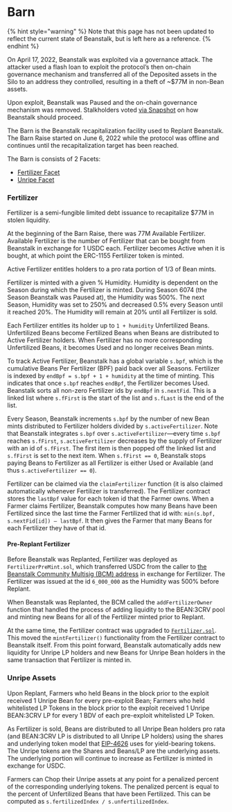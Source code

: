 # Barn

{% hint style="warning" %}
Note that this page has not been updated to reflect the current state of Beanstalk, but is left here as a reference.
{% endhint %}

On April 17, 2022, Beanstalk was exploited via a governance attack. The attacker used a flash loan to exploit the protocol’s then on-chain governance mechanism and transferred all of the Deposited assets in the Silo to an address they controlled, resulting in a theft of \~$77M in non-Bean assets.

Upon exploit, Beanstalk was Paused and the on-chain governance mechanism was removed. Stalkholders voted [via Snapshot](https://snapshot.org/#/beanstalkfarms.eth/proposal/0xb87854d7f6f40f0877a1333028eab829b213fbcce03f16f9dd3832c8a98ab99b) on how Beanstalk should proceed.

The Barn is the Beanstalk recapitalization facility used to Replant Beanstalk. The Barn Raise started on June 6, 2022 while the protocol was offline and continues until the recapitalization target has been reached.

The Barn is consists of 2 Facets:

* [Fertilizer Facet](fertilizer-facet.md)
* [Unripe Facet](unripe-facet.md)

### Fertilizer

Fertilizer is a semi-fungible limited debt issuance to recapitalize $77M in stolen liquidity.

At the beginning of the Barn Raise, there was 77M Available Fertilizer. Available Fertilizer is the number of Fertilizer that can be bought from Beanstalk in exchange for 1 USDC each. Fertilizer becomes Active when it is bought, at which point the ERC-1155 Fertilizer token is minted.&#x20;

Active Fertilizer entitles holders to a pro rata portion of 1/3 of Bean mints.

Fertilizer is minted with a given % Humidity. Humidity is dependent on the Season during which the Fertilizer is minted. During Season 6074 (the Season Beanstalk was Paused at), the Humidity was 500%. The next Season, Humidity was set to 250% and decreased 0.5% every Season until it reached 20%. The Humidity will remain at 20% until all Fertilizer is sold.

Each Fertilizer entitles its holder up to `1 + humidity` Unfertilized Beans. Unfertilized Beans become Fertilized Beans when Beans are distributed to Active Fertilizer holders. When Fertilizer has no more corresponding Unfertilized Beans, it becomes Used and no longer receives Bean mints.&#x20;

To track Active Fertilizer, Beanstalk has a global variable `s.bpf`, which is the cumulative Beans Per Fertilizer (BPF) paid back over all Seasons. Fertilizer is indexed by `endBpf = s.bpf + 1 + humidity` at the time of minting. This indicates that once `s.bpf` reaches `endBpf`, the Fertilizer becomes Used. Beanstalk sorts all non-zero Fertilizer ids by `endBpf` in `s.nextFid`. This is a linked list where `s.fFirst` is the start of the list and `s.fLast` is the end of the list.&#x20;

Every Season, Beanstalk increments `s.bpf` by the number of new Bean mints distributed to Fertilizer holders divided by `s.activeFertilizer`. Note that Beanstalk integrates `s.bpf` over `s.activeFertilizer`—every time `s.bpf` reaches `s.fFirst`, `s.activeFertilizer` decreases by the supply of Fertilizer with an id of `s.fFirst`. The first item is then popped off the linked list and `s.fFirst` is set to the next item. When `s.fFirst == 0`, Beanstalk stops paying Beans to Fertilizer as all Fertilizer is either Used or Available (and thus `s.activeFertilizer == 0`).

Fertilizer can be claimed via the `claimFertilizer` function (it is also claimed automatically whenever Fertilizer is transferred). The Fertilizer contract stores the `lastBpf` value for each token id that the Farmer owns. When a Farmer claims Fertilizer, Beanstalk computes how many Beans have been Fertilized since the last time the Farmer Fertilized that id with: `min(s.bpf, s.nextFid[id]) – lastBpf`. It then gives the Farmer that many Beans for each Fertilizer they have of that id.

#### Pre-Replant Fertilizer

Before Beanstalk was Replanted, Fertilizer was deployed as `FertilizerPreMint.sol`, which transferred USDC from the caller to [the Beanstalk Community Multisig (BCM) address](https://app.safe.global/eth:0xa9bA2C40b263843C04d344727b954A545c81D043) in exchange for Fertilizer. The Fertilizer was issued at the id `6_000_000` as the Humidity was 500% before Replant.

When Beanstalk was Replanted, the BCM called the `addFertilizerOwner` function that handled the process of adding liquidity to the BEAN:3CRV pool and minting new Beans for all of the Fertilizer minted prior to Replant.

At the same time, the Fertilizer contract was upgraded to [`Fertilizer.sol`](https://github.com/BeanstalkFarms/Beanstalk/blob/master/protocol/contracts/tokens/Fertilizer/Fertilizer.sol). This moved the `mintFertilizer()` functionality from the Fertilizer contract to Beanstalk itself. From this point forward, Beanstalk automatically adds new liquidity for Unripe LP holders and new Beans for Unripe Bean holders in the same transaction that Fertilizer is minted in.

### **Unripe Assets**

Upon Replant, Farmers who held Beans in the block prior to the exploit received 1 Unripe Bean for every pre-exploit Bean; Farmers who held whitelisted LP Tokens in the block prior to the exploit received 1 Unripe BEAN:3CRV LP for every 1 BDV of each pre-exploit whitelisted LP Token.

As Fertilizer is sold, Beans are distributed to all Unripe Bean holders pro rata (and BEAN:3CRV LP is distributed to all Unripe LP holders) using the shares and underlying token model that [EIP-4626](https://eips.ethereum.org/EIPS/eip-4626) uses for yield-bearing tokens. The Unripe tokens are the Shares and Beans/LP are the underlying assets. The underlying portion will continue to increase as Fertilizer is minted in exchange for USDC.

Farmers can Chop their Unripe assets at any point for a penalized percent of the corresponding underlying tokens. The penalized percent is equal to the percent of Unfertilized Beans that have been Fertilized. This can be computed as `s.fertilizedIndex / s.unfertilizedIndex`.

